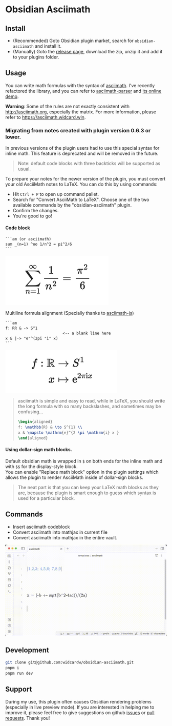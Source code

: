 # Obsidian Asciimath

## Install

- (Recommended) Goto Obsidian plugin market, search for `obsidian-asciimath` and install it.
- (Manually) Goto the [release page](https://github.com/widcardw/obsidian-asciimath/releases), download the zip, unzip it and add it to your plugins folder.

## Usage

You can write math formulas with the syntax of [asciimath](http://asciimath.org).
I've recently refactored the library, and you can refer to [asciimath-parser](https://github.com/widcardw/asciimath-parser) and [its online demo](https://asciimath.widcard.win).

**Warning**: Some of the rules are not exactly consistent with http://asciimath.org, especially the matrix. For more information, please refer to https://asciimath.widcard.win.


### Migrating from notes created with plugin version 0.6.3 or lower.

In previous versions of the plugin users had to use this special syntax for inline math. This feature is deprecated and will be removed in the future.
> Note: default code blocks with three backticks will be supported as usual.

To prepare your notes for the newer version of the plugin, you must convert your old AsciiMath notes to LaTeX. You can do this by using commands:
- Hit `Ctrl + P` to open up command pallet.
- Search for "Convert AsciiMath to LaTeX". Choose one of the two available commands by the "obsidian-asciimath" plugin.
- Confirm the changes.
- You're good to go!

#### Code block

~~~text
```am (or asciimath)
sum _(n=1) ^oo 1/n^2 = pi^2/6
```
~~~

![](screenshots/codeblock.png)

Multiline formula alignment (Specially thanks to [asciimath-js](https://github.com/zmx0142857/asciimathml))

~~~text
```am
f: RR & -> S^1
                         <-- a blank line here
x & |-> "e"^(2pi "i" x)
```
~~~

![](screenshots/multiline.png)

> asciimath is simple and easy to read, while in LaTeX, you should write the long formula with so many backslashes, and sometimes may be confusing...
>
> ```tex
> \begin{aligned}
> f: \mathbb{R} & \to S^{1} \\
> x & \mapsto \mathrm{e}^{2 \pi \mathrm{i} x }
> \end{aligned}
> ```

#### Using dollar-sign math blocks.
Default obsidian math is wrapped in `$` on both ends for the inline math and with `$$` for the display-style block.  
You can enable "Replace math block" option in the plugin settings which allows the plugin to render AsciiMath inside of dollar-sign blocks.
> The neat part is that you can keep your LaTeX math blocks as they are, because the plugin is smart enough to guess which syntax is used for a particular block.


## Commands

- Insert asciimath codeblock
- Convert asciimath into mathjax in current file
- Convert asciimath into mathjax in the entire vault.

![](screenshots/out.gif)

## Development

```sh
git clone git@github.com:widcardw/obsidian-asciimath.git
pnpm i
pnpm run dev
```

## Support

During my use, this plugin often causes Obsidian rendering problems (especially in live preview mode). If you are interested in helping me to improve it, please feel free to give suggestions on github [issues](https://github.com/widcardw/obsidian-asciimath/issues) or [pull requests](https://github.com/widcardw/obsidian-asciimath/pulls). Thank you!
